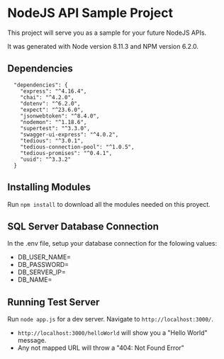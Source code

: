 # NodeJS API Sample Project
This project will serve you as a sample for your future NodeJS APIs.

It was generated with Node version 8.11.3 and NPM version 6.2.0.

## Dependencies
```
  "dependencies": {
    "express": "^4.16.4",
    "chai": "^4.2.0",
    "dotenv": "^6.2.0",
    "expect": "^23.6.0",
    "jsonwebtoken": "^8.4.0",
    "nodemon": "^1.18.6",
    "supertest": "^3.3.0",
    "swagger-ui-express": "^4.0.2",
    "tedious": "^3.0.1",
    "tedious-connection-pool": "^1.0.5",
    "tedious-promises": "^0.4.1",
    "uuid": "^3.3.2"
  }
```

## Installing Modules

Run `npm install` to download all the modules needed on this proyect. 

## SQL Server Database Connection 

In the .env file, setup your database connection for the folowing values:
* DB_USER_NAME=
* DB_PASSWORD=
* DB_SERVER_IP=
* DB_NAME=

## Running Test Server

Run `node app.js` for a dev server. Navigate to `http://localhost:3000/`. 
* `http://localhost:3000/helloWorld` will show you a "Hello World" message.
* Any not mapped URL will throw a "404: Not Found Error"
